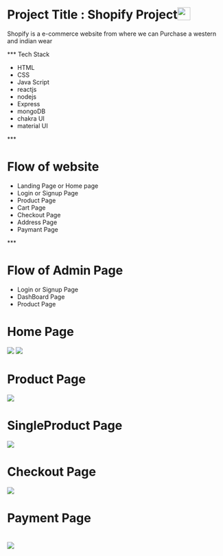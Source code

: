 <h1 style="display:flex;justifycontent:center;alignItems:center">Project Title : Shopify Project<img src="https://th.bing.com/th/id/OIP.1xChETPoEXpJiPSEe_0Y4gHaFG?pid=ImgDet&rs=1"  height="30px" width="30px"/></h1>

Shopify is a e-commerce website from where we can Purchase a western and indian wear

*** Tech Stack

- HTML
- CSS
- Java Script
- reactjs
- nodejs
- Express
- mongoDB
- chakra UI
- material UI

*** <h1>Flow of website</h1>

- Landing Page or Home page
- Login or Signup Page
- Product Page
- Cart Page
- Checkout Page
- Address Page
- Paymant Page

*** <h1>Flow of Admin Page</h1>

- Login or Signup Page
- DashBoard Page
- Product Page

<h1>Home Page</h1>

<img src="https://github.com/masai-course/Anmol_fw18_0435/blob/master/revesion/mock8/mock8/images/Screenshot%20(2596).png?raw=true"/>

<img src="https://github.com/masai-course/Anmol_fw18_0435/blob/master/revesion/mock8/mock8/images/Screenshot%20(2597).png?raw=true"/>

<h1>Product Page</h1>

<img src="https://github.com/masai-course/Anmol_fw18_0435/blob/master/revesion/mock8/mock8/images/Screenshot%20(2599).png?raw=true"/>

<h1>SingleProduct Page</h1>

<img src="https://github.com/masai-course/Anmol_fw18_0435/blob/master/revesion/mock8/mock8/images/Screenshot%20(2601).png?raw=true"/>

<h1> Checkout Page</h1>

<img src="https://github.com/masai-course/Anmol_fw18_0435/blob/master/revesion/mock8/mock8/images/Screenshot%20(2603).png?raw=true"/>

<h1>Payment Page <h1/>

<img src="https://github.com/masai-course/Anmol_fw18_0435/blob/master/revesion/mock8/mock8/images/Screenshot%20(2605).png?raw=true"/>

